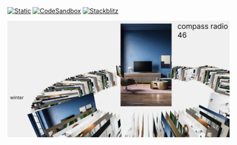 [![Static](https://img.shields.io/badge/demo-%23646CFF.svg?logo=html5&logoColor=white)](https://pmndrs.github.io/examples/cards)
[![CodeSandbox](https://img.shields.io/badge/codesandbox-040404?logo=codesandbox&logoColor=DBDBDB)](https://codesandbox.io/s/github/pmndrs/examples/tree/main/demos/cards)
[![Stackblitz](https://img.shields.io/badge/stackblitz-fff?logo=Stackblitz&logoColor=1389FD)](https://stackblitz.com/github/pmndrs/examples/tree/main/demos/cards)

![](thumbnail.webp)
